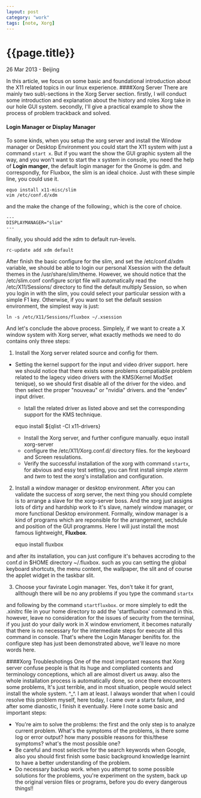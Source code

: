 ```yaml
---
layout: post
category: "work"
tags: [note, Xorg]
---
```

{{page.title}}
=============
<p class="meta">26 Mar 2013 - Beijing</p>
In this article, we focus on some basic and foundational introduction about the X11 related topics in our linux experience.
####Xorg Server
There are mainly two sub\-sections in the Xorg Server section. firstly, I will conduct some introduction and explanation about the history and roles Xorg take in our hole GUI system. secondly, I'll give a practical example to show the process of problem trackback and solved.

#### Login Manager or Display Manager
To some kinds, when you setup the xorg server and install the Window manager or Desktop Environment you could start the X11 system with just a command `start x`. But if you want the show the GUI graphic system all the way, and you won't want to start the x system in console, you need the help of **Login manger**, the default login manager for the Gnome is gdm. and correspondly, for Fluxbox, the slim is an ideal choice. Just with these simple line, you could use it.

	equo install x11-misc/slim
	vim /etc/conf.d/xdm
and the make the change of the following:, which is the core of choice.

	---
	DISPLAYMANAGER="slim"
	---
finally, you should add the xdm to default run\-levels.

	rc-update add xdm default
After finish the basic configure for the slim, and set the
/etc/conf.d/xdm variable, we should be able to login our personal Xsession with the default themes in the /usr/share/slim/theme.
However, we should notice that the /etc/slim.conf configure script file will automatically read the /etc/X11/Sessions/ directory to
find the default multiply Session, so when you login in with the slim, you could select your particular session with a simple F1 key.
Otherwise, if you want to set the default session environment, the simplest way is just:

	ln -s /etc/X11/Sessions/fluxbox ~/.xsession

And let's conclude the above process. Simplely, if we want to create a X window system with Xorg server, what exactly methods we need to do
contains only three steps:

1. Install the Xorg server related source and config for them.

  * Setting the kernel support for the input and video driver
support. here we should notice that there exists some problems compatiable
problem related to the lagecy video drivers with the KMS\(Kernel ModSet tenique\), so we should first disable all of the driver for the video.
and then select the proper "nouveau" or "nvidia" drivers. and the "endev" input driver.
     * Istall the related driver as listed above and set the
corresponding support for the KMS technique.

	equo install ${qlist -CI x11-drivers}
     * Install the Xorg server, and further configure manually.
	equo install xorg-server
     * configure the /etc/X11/Xorg.conf.d/ directory files. for the
keyboard and Screen resulations.
     * Verify the successful installation of the xorg with command
`startx`, for abvious and essy test setting, you can first install
simple *xterm* and *twm* to test the xorg's installation and configuration.

2.  Install a window manager or desktop environment. After you can
validate the success of xorg server, the next thing you should complete is to
arrange a slave for the xorg\-server boss. And the xorg just assigns lots of dirty and hardship work to it's slave, namely window manager, or
more functional Desktop environment. Formally, window manager is a kind of programs which are reponsible for the arrangement, sechdule and
position of the GUI programms. Here I will just install the most famous lightweight, **Fluxbox**.

	equo install fluxbox

and after its installation, you can just configure it's behaves accroding to the conf.d in \$HOME directory ~/.fluxbox. such as you can
setting the global keyboard shortcuts, the menu content, the wallpaper, the slit and of course the applet widget in the taskbar slit.

3.  Choose your favirate Login manager. Yes, don't take it for grant,
allthough there will be no any problems if you type the command `startx`

and following by the command `startfluxbox`. or more simplely to edit the .xinitrc file in your home directory to add the 'startfluxbox'
command in this. however, leave no consideration for the issues of security from the terminal, if you just do your daily work in X window
envrioment, it becomes naturally that there is no necessary for the intermediate steps for execute all this command in console. That's where
the Login Manager benifits for.  the configure step has just been demonstrated above, we'll leave no more words here.


####Xorg Troubleshotings
One of the most important reasons that Xorg server confuse people is that its huge and compliated contents and terminology conceptions, which
all are almost divert us away. also the whole installation process is automatically done, so once there encounters some problems, It's just
terrible, and in most situation, people would select install the whole system. ^\_^. I am at least. I always wonder that when I could resolve
this problem myself, here today, I came over a startx failure, and after some dianostic, I finish it eventually.  Here I note some basic and
important steps:
- You're aim to solve the problems: the first and the only step is to analyze current problem. What's the symptoms of the problems, is
there some log or error output? how many possible reasons for this/these symptoms? what's the most possible one?
- Be careful and most selective for the search keywords when Google, also you should first finish some basic background knowledge learnint to
have a better understanding of the problem.
- Do necessary backup work. when you attempt to some possible solutions for the problems, you're experiment on the system, back up the
original version files or programs, before you do every dangerous things!!
